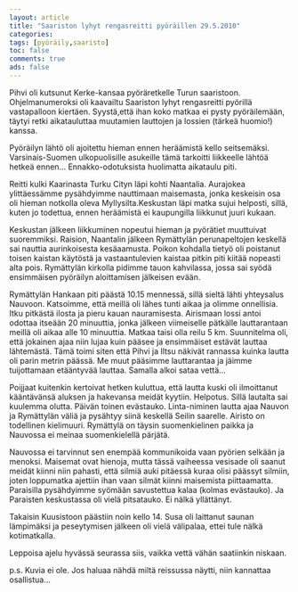 ```yaml
---
layout: article 
title: "Saariston lyhyt rengasreitti pyöräillen 29.5.2010" 
categories: 
tags: [pyöräily,saaristo]
toc: false 
comments: true 
ads: false 
---
```


Pihvi oli kutsunut Kerke-kansaa pyöräretkelle Turun saaristoon.
Ohjelmanumeroksi oli kaavailtu Saariston lyhyt rengasreitti pyörillä
vastapalloon kiertäen. Syystä,että ihan koko matkaa ei pysty
pyöräilemään, täytyi retki aikatauluttaa muutamien lauttojen ja lossien
(tärkeä huomio!) kanssa.

Pyöräilyn lähtö oli ajoitettu hieman ennen heräämistä kello seitsemäksi.
Varsinais-Suomen ulkopuolisille asukeille tämä tarkoitti liikkeelle
lähtöä hetkeä ennen... Ennakko-odotuksista huolimatta aikataulu piti.

Reitti kulki Kaarinasta Turku Cityn läpi kohti Naantalia. Aurajokea
ylittäessämme pysähdyimme nauttimaan maisemasta, jonka keskeisin osa oli
hieman notkolla oleva Myllysilta.Keskustan läpi matka sujui helposti,
sillä, kuten jo todettua, ennen heräämistä ei kaupungilla liikkunut
juuri kukaan.

Keskustan jälkeen liikkuminen nopeutui hieman ja pyörätiet muuttuivat
suoremmiksi. Raision, Naantalin jälkeen Rymättylän perunapeltojen
keskellä sai nauttia aurinkoisesta kesäaamusta. Poikon kohdalla tietyö
oli poistanut toisen kaistan käytöstä ja vastaantulevien kaistaa pitkin
piti kiitää nopeasti alta pois. Rymättylän kirkolla pidimme tauon
kahvilassa, jossa sai syödä ensimmäisen pyöräilyn aloittamisen jälkeisen
evään.

Rymättylän Hankaan piti päästä 10.15 mennessä, sillä sieltä lähti
yhteysalus Nauvoon. Katsoimme, että meillä oli lähes tunti aikaa ja
olimme onnellisia. Itku pitkästä ilosta ja pieru kauan nauramisesta.
Airismaan lossi antoi odottaa itseään 20 minuuttia, jonka jälkeen
viimeiselle pätkälle lauttarantaan meillä oli aikaa alle 10 minuuttia.
Matkaa taisi olla reilu 5 km. Suunnitelma oli, että jokainen ajaa niin
lujaa kuin pääsee ja ensimmäiset estävät lauttaa lähtemästä. Tämä toimi
siten että Pihvi ja Iltsu näkivät rannassa kuinka lautta oli parin
metrin päässä. Me muut pääsimme lauttarantaa ja jäimme tuijottamaan
etääntyvää lauttaa. Samalla alkoi sataa vettä...

Poijjaat kuitenkin kertoivat hetken kuluttua, että lautta kuski oli
ilmoittanut kääntävänsä aluksen ja hakevansa meidät kyytiin. Helpotus.
Sillä lautalta sai kuulemma olutta. Päivän toinen evästauko.
Linta-niminen lautta ajaa Nauvon ja Rymättylän väliä ja pysähtyy siinä
keskellä Seilin saarelle. Airisto on todellinen kielimuuri. Rymättylä on
täysin suomenkielinen paikka ja Nauvossa ei meinaa suomenkielellä
pärjätä.

Nauvossa ei tarvinnut sen enempää kommunikoida vaan pyörien selkään ja
menoksi. Maisemat ovat hienoja, mutta tässä vaiheessa vesisade oli
saanut meidät kiinni niin pahasti, että silmiä auki pitäessä kuraa olisi
päässyt silmiin, joten loppumatka ajettiin ihan vaan silmät kiinni
maisemista piittaamatta. Paraisilla pysähdyimme syömään savustettua
kalaa (kolmas evästauko). Ja Paraisten keskustassa oli vielä pitsatauko.
Ei nälkä yllättänyt.

Takaisin Kuusistoon päästiin noin kello 14. Susa oli laittanut saunan
lämpimäksi ja peseytymisen jälkeen oli vielä välipalaa, ettei tule nälkä
kotimatkalla.

Leppoisa ajelu hyvässä seurassa siis, vaikka vettä vähän saatiinkin
niskaan.

p.s. Kuvia ei ole. Jos haluaa nähdä miltä reissussa näytti, niin
kannattaa osallistua...

